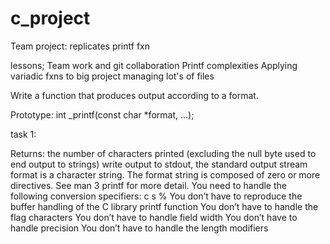 # c_project
Team project:  replicates printf fxn

lessons;
Team work and git collaboration
Printf complexities
Applying variadic fxns to big project
managing lot's of files


Write a function that produces output according to a format.

Prototype: int _printf(const char *format, ...);

task 1:

Returns: the number of characters printed (excluding the null byte used to end output to strings)
write output to stdout, the standard output stream
format is a character string. The format string is composed of zero or more directives. See man 3 printf for more detail. You need to handle the following conversion specifiers:
c
s
%
You don’t have to reproduce the buffer handling of the C library printf function
You don’t have to handle the flag characters
You don’t have to handle field width
You don’t have to handle precision
You don’t have to handle the length modifiers
